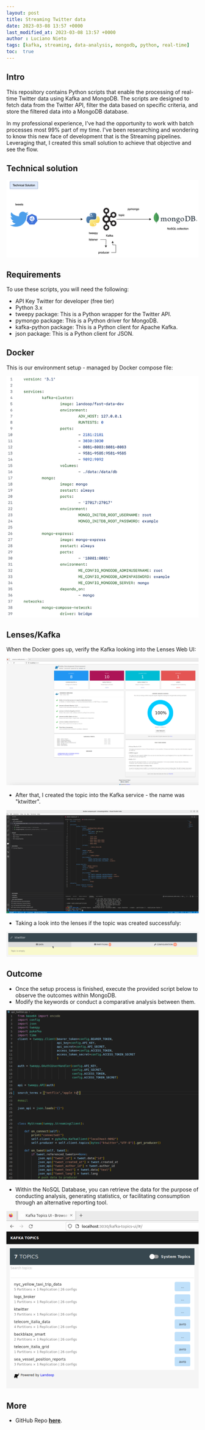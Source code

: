 ```yaml
---
layout: post
title: Streaming Twitter data
date: 2023-03-08 13:57 +0000
last_modified_at: 2023-03-08 13:57 +0000
author : Luciano Nieto
tags: [kafka, streaming, data-analysis, mongodb, python, real-time]
toc:  true
---
```

## Intro
This repository contains Python scripts that enable the processing of real-time Twitter data using Kafka and MongoDB. The scripts are designed to fetch data from the Twitter API, filter the data based on specific criteria, and store the filtered data into a MongoDB database.

In my professional experience, I've had the opportunity to work with batch processes most 99% part of my time. I've been reserarching and wondering to know this new face of development that is the Streaming pipelines. Leveraging that, I created this small solution to achieve that objective and see the flow.

## Technical solution

![Google Review Dataset](/imgs/tweetk1.png)


## Requirements

To use these scripts, you will need the following:

- API Key Twitter for developer (free tier)
- Python 3.x
- tweepy package: This is a Python wrapper for the Twitter API.
- pymongo package: This is a Python driver for MongoDB.
- kafka-python package: This is a Python client for Apache Kafka.
- json package: This is a Python client for JSON.

## Docker

This is our environment setup - managed by Docker compose file:
> 
![Google Review Dataset](/imgs/st1.png)

## Lenses/Kafka

When the Docker goes up, verify the Kafka looking into the Lenses Web UI:

![Google Review Dataset](/imgs/st2.png)

- After that, I created the topic into the Kafka service - the name was "ktwitter".

![Google Review Dataset](/imgs/st3.png)

- Taking a look into the lenses if the topic was created successfuly: 

![Google Review Dataset](/imgs/st4.png)

## Outcome

- Once the setup process is finished, execute the provided script below to observe the outcomes within MongoDB.
- Modify the keywords or conduct a comparative analysis between them.

![Google Review Dataset](/imgs/st6.png)

- Within the NoSQL Database, you can retrieve the data for the purpose of conducting analysis, generating statistics, or facilitating consumption through an alternative reporting tool.

![Google Review Dataset](/imgs/st5.png)

## More

- GitHub Repo **[here](https://github.com/lucnietoX/streamingtwitter.git)**.
